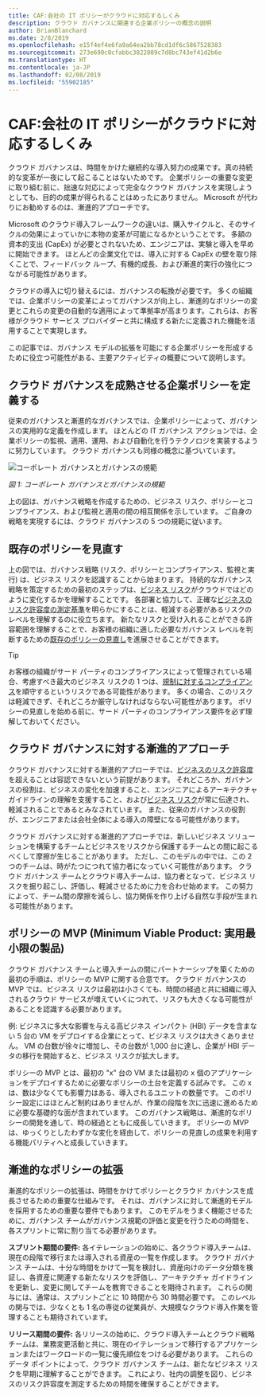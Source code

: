 ```yaml
---
title: CAF:会社の IT ポリシーがクラウドに対応するしくみ
description: クラウド ガバナンスに関連する企業ポリシーの概念の説明
author: BrianBlanchard
ms.date: 2/8/2019
ms.openlocfilehash: e15f4ef4e6fa9a64ea2bb78cd1df6c5867528383
ms.sourcegitcommit: 273e690c0cfabbc3822089c7d8bc743ef41d2b6e
ms.translationtype: HT
ms.contentlocale: ja-JP
ms.lasthandoff: 02/08/2019
ms.locfileid: "55902185"
---
```

<!-- markdownlint-disable MD026 -->

# <a name="caf-how-can-corporate-it-policy-become-cloud-ready"></a>CAF:会社の IT ポリシーがクラウドに対応するしくみ

クラウド ガバナンスは、時間をかけた継続的な導入努力の成果です。真の持続的な変革が一夜にして起こることはないためです。 企業ポリシーの重要な変更に取り組む前に、拙速な対応によって完全なクラウド ガバナンスを実現しようとしても、目的の成果が得られることはめったにありません。 Microsoft が代わりにお勧めするのは、漸進的アプローチです。

Microsoft のクラウド導入フレームワークの違いは、購入サイクルと、そのサイクルの効果によっていかに本物の変革が可能になるかということです。 多額の資本的支出 (CapEx) が必要とされないため、エンジニアは、実験と導入を早めに開始できます。 ほとんどの企業文化では、導入に対する CapEx の壁を取り除くことで、フィードバック ループ、有機的成長、および漸進的実行の強化につながる可能性があります。

クラウドの導入に切り替えるには、ガバナンスの転換が必要です。 多くの組織では、企業ポリシーの変革によってガバナンスが向上し、漸進的なポリシーの変更とこれらの変更の自動的な適用によって準拠率が高まります。これらは、お客様がクラウド サービス プロバイダーと共に構成する新たに定義された機能を活用することで実現します。

この記事では、ガバナンス モデルの拡張を可能にする企業ポリシーを形成するために役立つ可能性がある、主要アクティビティの概要について説明します。

## <a name="define-corporate-policy-to-mature-cloud-governance"></a>クラウド ガバナンスを成熟させる企業ポリシーを定義する

従来のガバナンスと漸進的なガバナンスでは、企業ポリシーによって、ガバナンスの実用的な定義を作成します。 ほとんどの IT ガバナンス アクションでは、企業ポリシーの監視、適用、運用、および自動化を行うテクノロジを実装するように努力しています。 クラウド ガバナンスも同様の概念に基づいています。

![コーポレート ガバナンスとガバナンスの規範](../../_images/operational-transformation-govern.png)

*図 1: コーポレート ガバナンスとガバナンスの規範*

上の図は、ガバナンス戦略を作成するための、ビジネス リスク、ポリシーとコンプライアンス、および監視と適用の間の相互関係を示しています。 ご自身の戦略を実現するには、クラウド ガバナンスの 5 つの規範に従います。

## <a name="review-existing-policies"></a>既存のポリシーを見直す

上の図では、ガバナンス戦略 (リスク、ポリシーとコンプライアンス、監視と実行) は、ビジネス リスクを認識することから始まります。 持続的なガバナンス戦略を策定するための最初のステップは、[ビジネス リスク](understanding-business-risk.md)がクラウドではどのように変化するかを理解することです。 各部署と協力して、正確な[ビジネスのリスク許容度の測定基準](risk-tolerance.md)を明らかにすることは、軽減する必要があるリスクのレベルを理解するのに役立ちます。 新たなリスクと受け入れることができる許容範囲を理解することで、お客様の組織に適した必要なガバナンス レベルを判断するための[既存のポリシーの見直し](what-is-a-cloud-policy-review.md)を進展させることができます。

> [!TIP]
> お客様の組織がサード パーティのコンプライアンスによって管理されている場合、考慮すべき最大のビジネス リスクの 1 つは、[規制に対するコンプライアンス](what-is-regulatory-compliance.md)を順守するというリスクである可能性があります。 多くの場合、このリスクは軽減できず、それどころか厳守しなければならない可能性があります。 ポリシーの見直しを始める前に、サード パーティのコンプライアンス要件を必ず理解しておいてください。

## <a name="an-incremental-approach-to-cloud-governance"></a>クラウド ガバナンスに対する漸進的アプローチ

クラウド ガバナンスに対する漸進的アプローチでは、[ビジネスのリスク許容度](risk-tolerance.md)を超えることは容認できないという前提があります。 それどころか、ガバナンスの役割は、ビジネスの変化を加速すること、エンジニアによるアーキテクチャ ガイドラインの理解を支援すること、および[ビジネス リスク](understanding-business-risk.md)が常に伝達され、軽減されることであるとみなされています。 また、従来のガバナンスの役割が、エンジニアまたは会社全体による導入の障壁になる可能性があります。

クラウド ガバナンスに対する漸進的アプローチでは、新しいビジネス ソリューションを構築するチームとビジネスをリスクから保護するチームとの間に起こるべくして摩擦が生じることがあります。 ただし、このモデルの中では、この 2 つのチームは、時がたつにつれて協力者になっていく可能性があります。 クラウド ガバナンス チームとクラウド導入チームは、協力者となって、ビジネス リスクを掘り起こし、評価し、軽減させるために力を合わせ始めます。 この努力によって、チーム間の摩擦を減らし、協力関係を作り上げる自然な手段が生まれる可能性があります。

## <a name="minimum-viable-product-mvp-for-policy"></a>ポリシーの MVP (Minimum Viable Product: 実用最小限の製品)

クラウド ガバナンス チームと導入チームの間にパートナーシップを築くための最初の手順は、ポリシーの MVP に関する合意です。 クラウド ガバナンスの MVP では、ビジネス リスクは最初は小さくても、時間の経過と共に組織に導入されるクラウド サービスが増えていくにつれて、リスクも大きくなる可能性があることを認識する必要があります。

例: ビジネスに多大な影響を与える高ビジネス インパクト (HBI) データを含まない 5 台の VM をデプロイする企業にとって、ビジネス リスクは大きくありません。 VM の台数が徐々に増加し、その台数が 1,000 台に達し、企業が HBI データの移行を開始すると、ビジネス リスクが拡大します。

ポリシーの MVP とは、最初の "x" 台の VM または最初の x 個のアプリケーションをデプロイするために必要なポリシーの土台を定義する試みです。 この x は、数は少なくても影響力はある、導入されるユニットの数量です。 このポリシー設定にはほとんど制約はありませんが、作業の段階を次に迅速に進めるために必要な基礎的な面が含まれています。 このガバナンス戦略は、漸進的なポリシーの開発を通して、時の経過とともに成長していきます。 ポリシーの MVP は、ゆっくりとしたわずかな変化を経由して、ポリシーの見直しの成果を利用する機能パリティへと成長していきます。

## <a name="incremental-policy-growth"></a>漸進的なポリシーの拡張

漸進的なポリシーの拡張は、時間をかけてポリシーとクラウド カバナンスを成長させるための重要な仕組みです。 それは、ガバナンスに対して漸進的モデルを採用するための重要な要件でもあります。 このモデルをうまく機能させるために、ガバナンス チームがガバナンス規範の評価と変更を行うための時間を、各スプリントに常に割り当てる必要があります。

**スプリント期間の要件:** 各イテレーションの始めに、各クラウド導入チームは、現在の段階で移行または導入される資産の一覧を作成します。 クラウド ガバナンス チームは、十分な時間をかけて一覧を検討し、資産向けのデータ分類を検証し、各資産に関連する新たなリスクを評価し、アーキテクチャ ガイドラインを更新し、変更に関してチームを教育できることを期待されます。 これらの関与には、通常は、スプリントごとに 10 時間から 30 時間必要です。 このレベルの関与では、少なくとも 1 名の専従の従業員が、大規模なクラウド導入作業を管理することも期待されています。

**リリース期間の要件:** 各リリースの始めに、クラウド導入チームとクラウド戦略チームは、業務変更活動と共に、現在のイテレーションで移行するアプリケーションまたはワークロードの一覧に優先順位をつける必要があります。 これらのデータ ポイントによって、クラウド ガバナンス チームは、新たなビジネス リスクを早期に理解することができます。 これにより、社内の調整を図り、ビジネスのリスク許容度を測定するための時間を確保することができます。